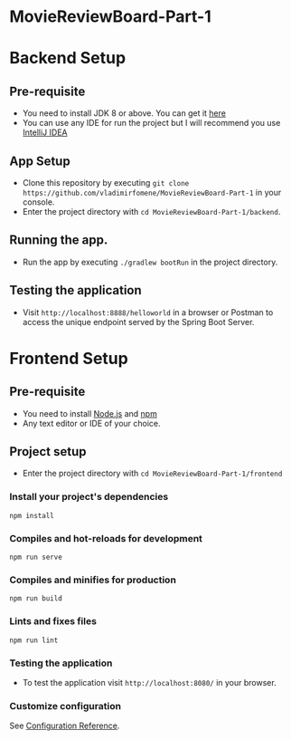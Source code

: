 # MovieReviewBoard-Part-1

# Backend Setup

## Pre-requisite

* You need to install JDK 8 or above. You can get it [here](https://www.oracle.com/technetwork/java/javase/downloads/jdk11-downloads-5066655.html)
* You can use any IDE for run the project but I will recommend you use [IntelliJ IDEA](https://www.jetbrains.com/idea/download/)

## App Setup

* Clone this repository by executing `git clone https://github.com/vladimirfomene/MovieReviewBoard-Part-1` in your console.
* Enter the project directory with `cd MovieReviewBoard-Part-1/backend`.

## Running the app.

* Run the app by executing `./gradlew bootRun` in the project directory.


## Testing the application

* Visit `http://localhost:8888/helloworld` in a browser or Postman to access the unique endpoint served by the Spring Boot Server.


# Frontend Setup

## Pre-requisite

* You need to install [Node.js](https://nodejs.org/en/) and [npm](https://docs.npmjs.com/downloading-and-installing-node-js-and-npm)
* Any text editor or IDE of your choice.

## Project setup
* Enter the project directory with `cd MovieReviewBoard-Part-1/frontend`

### Install your project's dependencies
```
npm install
```

### Compiles and hot-reloads for development
```
npm run serve
```

### Compiles and minifies for production
```
npm run build
```

### Lints and fixes files
```
npm run lint
```

### Testing the application

* To test the application visit `http://localhost:8080/` in your browser.

### Customize configuration
See [Configuration Reference](https://cli.vuejs.org/config/).
